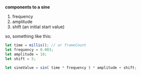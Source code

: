 __components to a sine__

1. frequency
2. amplitude
3. shift (an initial start value)



so, something like this:


```javascript
let time = millis(); // or frameCount
let frequency = 0.003;
let amplitude = 10;
let shift = 5;

let sineValue = sin( time * frequency ) * amplitude + shift;
```

